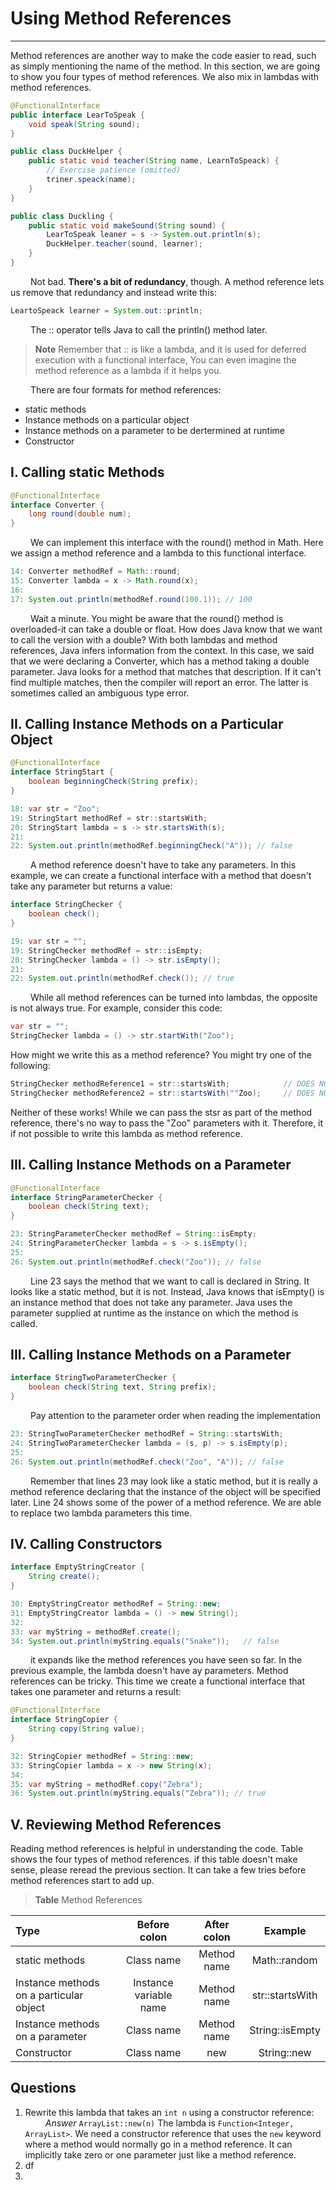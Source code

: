 # Using Method References
--------------------------
Method references are another way to make the code easier to read, such as simply mentioning the name of the method.
In this section, we are going to show you four types of method references. We also mix in lambdas with method 
references.

```java
@FunctionalInterface
public interface LearToSpeak {
    void speak(String sound);
}
```

```java
public class DuckHelper {
    public static void teacher(String name, LearnToSpeack) {
        // Exercise patience (omitted)
        triner.speack(name);
    }
}
```

```java
public class Duckling {
    public static void makeSound(String sound) {
        LearToSpeak leaner = s -> System.out.println(s);
        DuckHelper.teacher(sound, learner);
    }
}
```

&emsp;&emsp;
Not bad. __There's a bit of redundancy__, though. A method reference lets us remove that redundancy and 
instead write this:
```java
LeartoSpeack learner = System.out::println;
```
&emsp;&emsp;
The :: operator tells Java to call the println() method later.
> __Note__
> Remember that :: is like a lambda, and it is used for deferred execution with a functional interface, You can even 
> imagine the method reference as a lambda if it helps you.

&emsp;&emsp;
There are four formats for method references:
- static methods
- Instance methods on a particular object
- Instance methods on a parameter to be dertermined at runtime
- Constructor

## I. Calling static Methods
```java
@FunctionalInterface
interface Converter {
    long round(double num);
}    
```
&emsp;&emsp;
We can implement this interface with the round() method in Math. Here we assign a method reference and a lambda to 
this functional interface.
```java
14: Converter methodRef = Math::round;
15: Converter lambda = x -> Math.round(x);
16:
17: System.out.println(methodRef.round(100.1)); // 100
```

&emsp;&emsp;
Wait a minute. You might be aware that the round() method is overloaded-it can take a double or float. How does Java 
know that we want to call the version with a double? With both lambdas and method references, Java infers information 
from the context. In this case, we said that we were declaring a Converter, which has a method taking a double 
parameter. Java looks for a method that matches that description. If it can't find multiple matches, then the 
compiler will report an error. The latter is sometimes called an ambiguous type error.

## II. Calling Instance Methods on a Particular Object
```java
@FunctionalInterface
interface StringStart {
    boolean beginningCheck(String prefix);
}
```
```java
18: var str = "Zoo";
19: StringStart methodRef = str::startsWith;
20: StringStart lambda = s -> str.startsWith(s);
21:
22: System.out.println(methodRef.beginningCheck("A")); // false
```


&emsp;&emsp;
A method reference doesn't have to take any parameters. In this example, we can create a functional interface with 
a method that doesn't take any parameter but returns a value:
```java
interface StringChecker {
    boolean check();
}
```

```java
19: var str = "";
19: StringChecker methodRef = str::isEmpty;
20: StringChecker lambda = () -> str.isEmpty();
21:
22: System.out.println(methodRef.check()); // true
```

&emsp;&emsp;
While all method references can be turned into lambdas, the opposite is not always true. For example, consider this code:
```java
var str = "";
StringChecker lambda = () -> str.startWith("Zoo");
```

How might we write this as a method reference? You might try one of the following:
```java
StringChecker methodReference1 = str::startsWith;            // DOES NOT COMPILE
StringChecker methodReference2 = str::startsWith(""Zoo);     // DOES NOT COMPILE
```

Neither of these works! While we can pass the stsr as part of the method reference, there's no way to pass the "Zoo" 
parameters with it. Therefore, it if not possible to write this lambda as method reference.

## III. Calling Instance Methods on a Parameter

```java
@FunctionalInterface
interface StringParameterChecker {
    boolean check(String text);
}
```

```java
23: StringParameterChecker methodRef = String::isEmpty;
24: StringParameterChecker lambda = s -> s.isEmpty();
25:
26: System.out.println(methodRef.check("Zoo")); // false
```

&emsp;&emsp;
Line 23 says the method that we want to call is declared in String. It looks like a static method, but it is not. 
Instead, Java knows that isEmpty() is an instance method that does not take any parameter. Java uses the parameter 
supplied at runtime as the instance on which the method is called.

## III. Calling Instance Methods on a Parameter

```java
interface StringTwoParameterChecker {
    boolean check(String text, String prefix);
}
```

&emsp;&emsp;
Pay attention to the parameter order when reading the implementation
```java
23: StringTwoParameterChecker methodRef = String::startsWith;
24: StringTwoParameterChecker lambda = (s, p) -> s.isEmpty(p);
25:
26: System.out.println(methodRef.check("Zoo", "A")); // false
```

&emsp;&emsp;
Remember that lines 23 may look like a static method, but it is really a method reference declaring that the instance 
of the object will be specified later. Line 24 shows some of the power of a method reference. We are able to 
replace two lambda parameters this time.

## IV. Calling Constructors
```java
interface EmptyStringCreator {
    String create();
}
```

```java
30: EmptyStringCreator methodRef = String::new;
31: EmptyStringCreator lambda = () -> new String();
32:
33: var myString = methodRef.create();
34: System.out.println(myString.equals("Snake"));   // false
```
&emsp;&emsp;
it expands like the method references you have seen so far. In the previous example, the lambda doesn't have ay 
parameters.
Method references can be tricky. This time we create a functional interface that takes one parameter and returns
a result:
```java
@FunctionalInterface
interface StringCopier {
    String copy(String value);
}
```

```java
32: StringCopier methodRef = String::new;
33: StringCopier lambda = x -> new String(x);
34:
35: var myString = methodRef.copy("Zebra");
36: System.out.println(myString.equals("Zebra")); // true
```

## V. Reviewing Method References
Reading method references is helpful in understanding the code. Table shows the four types of method references. if 
this table doesn't make sense, please reread the previous section. It can take a few tries before method references 
start to add up.
> __Table__ Method References

| Type                                    |      Before colon      | After colon |   Example       |
|:----------------------------------------|:----------------------:|:-----------:|:---------------:|
| static methods                          |       Class name       | Method name |  Math::random   |
| Instance methods on a particular object | Instance variable name | Method name | str::startsWith |
| Instance methods on a parameter         |       Class name       | Method name | String::isEmpty |
| Constructor                             |       Class name       |    new      |   String::new   |     


## Questions
1. Rewrite this lambda that takes an `int n` using a constructor reference:
&emsp;&emsp;
_Answer_
`ArrayList::new(n)`
The lambda is `Function<Integer, ArrayList>`. We need a constructor reference that uses the `new` keyword where a method 
would normally go in a method reference. It can implicitly take zero or one parameter just like a method reference.
2. df
3. 


